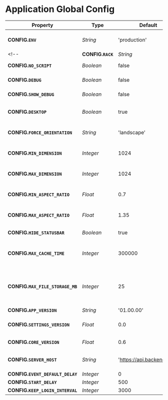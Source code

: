 # Application Global Config

| Property  | Type | Default | Description |
| ------------- | ------------- | ------------- | ------------- |
| __CONFIG.`ENV`__ | _String_ | 'production' | Values: 'development', 'test' |
<!--| __CONFIG.`RACK`__ | _String_ | 'cordova' | Values: 'webapp', 'alpha', 'stage', 'local' |-->
| __CONFIG.`NO_SCRIPT`__ | _Boolean_ | false | Enable no-script mode |
| __CONFIG.`DEBUG`__ | _Boolean_ | false | Enable debug mode |
| __CONFIG.`SHOW_DEBUG`__ | _Boolean_ | false | Show debug on start |
| __CONFIG.`DESKTOP`__ | _Boolean_ | true | Allow Desktop Browser Support |
| __CONFIG.`FORCE_ORIENTATION`__ | _String_ | 'landscape' | Values: 'portrait', 'none' |
| __CONFIG.`MIN_DIMENSION`__ | _Integer_ | 1024 | Minimum Dimension (Pixel) |
| __CONFIG.`MAX_DIMENSION`__ | _Integer_ | 1024 | Maximum Dimension (Pixel) |
| __CONFIG.`MIN_ASPECT_RATIO`__ | _Float_ | 0.7 | Minimum Aspect Ratio (Factor W/H) |
| __CONFIG.`MAX_ASPECT_RATIO`__ | _Float_ | 1.35 | Maximum Aspect Ratio (Factor W/H) |
| __CONFIG.`HIDE_STATUSBAR`__ | _Boolean_ | true | Hide Device Statusbar |
| __CONFIG.`MAX_CACHE_TIME`__ | _Integer_ | 300000 | Define Response Cache Expiration |
| __CONFIG.`MAX_FILE_STORAGE_MB`__ | _Integer_ | 25 | Define reserved persistent local storage (FileSystem API) |
| __CONFIG.`APP_VERSION`__ | _String_ | '01.00.00' | App Version |
| __CONFIG.`SETTINGS_VERSION`__ | _Float_ | 0.0 | Settings Version (Incremental) |
| __CONFIG.`CORE_VERSION`__ | _Float_ | 0.6 | Core Version (Incremental) |
| __CONFIG.`SERVER_HOST`__ | _String_ | 'https://api.backend.com' | Backend Server HTTP Host |
| __CONFIG.`EVENT_DEFAULT_DELAY`__ | _Integer_ | 0 |   |
| __CONFIG.`START_DELAY`__ | _Integer_ | 500 |   |
| __CONFIG.`KEEP_LOGIN_INTERVAL`__ | _Integer_ | 3000 |   |
